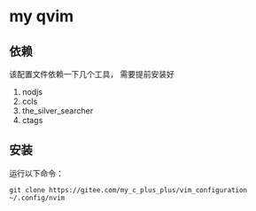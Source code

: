 # my qvim

## 依赖

该配置文件依赖一下几个工具， 需要提前安装好

1. nodjs
2. ccls
3. the_silver_searcher
4. ctags

## 安装

运行以下命令：

``` shell
git clone https://gitee.com/my_c_plus_plus/vim_configuration ~/.config/nvim
``` 
